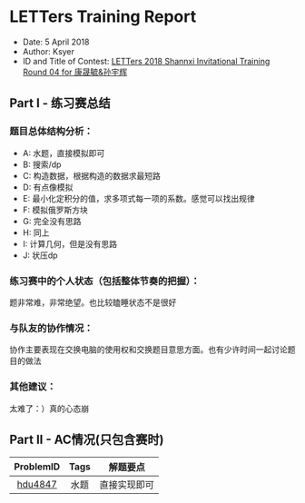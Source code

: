 # LETTers Training Report

- Date: 5 April 2018
- Author: Ksyer
- ID and Title of Contest: [LETTers 2018 Shannxi Invitational Training Round 04 for 康晟毓&孙宇辉](https://vjudge.net/contest/220459)

## Part I - 练习赛总结

### 题目总体结构分析：

- A: 水题，直接模拟即可
- B: 搜索/dp
- C: 构造数据，根据构造的数据求最短路
- D: 有点像模拟
- E: 最小化定积分的值，求多项式每一项的系数。感觉可以找出规律
- F: 模拟俄罗斯方块
- G: 完全没有思路
- H: 同上
- I: 计算几何，但是没有思路
- J: 状压dp

### 练习赛中的个人状态（包括整体节奏的把握）：

题非常难，非常绝望。也比较瞌睡状态不是很好

### 与队友的协作情况：

协作主要表现在交换电脑的使用权和交换题目意思方面。也有少许时间一起讨论题目的做法

### 其他建议：

太难了：）真的心态崩

## Part II - AC情况(只包含赛时)

| ProblemID | Tags | 解题要点 | 
| :-: | :-: | :-: | 
| [hdu4847](http://poj.org/problem?id=1000) | 水题 | 直接实现即可 | 
